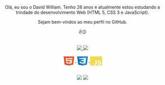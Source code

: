  <p align="center">Olá, eu sou o David William. Tenho 26 anos e atualmente estou estudando a trindade do desenvolvimento Web (HTML 5, CSS 3 e JavaScript).</p>

 <p align="center">Sejam bem-vindos ao meu perfil no GitHub. </p>

 <div align="center">✌️😉</div>

##
<div align="center">
  <a href="https://github.com/ksrogue">
  <img height="180em" src="https://github-readme-stats.vercel.app/api?username=ksrogue&show_icons=true&theme=dark&include_all_commits=true&count_private=true"/>
  <img height="180em" src="https://github-readme-stats.vercel.app/api/top-langs/?username=ksrogue&layout=compact&langs_count=16&theme=dark"/>
</div>

<div style="display= inline_block" align="center"><br>
  <img align="center" alt="ksrogue-HTML" height="30" width="40" src="https://raw.githubusercontent.com/devicons/devicon/master/icons/html5/html5-original.svg">
  <img align="center" alt="ksrogue-CSS" height="30" width="40" src="https://raw.githubusercontent.com/devicons/devicon/master/icons/css3/css3-original.svg">
  <img align="center" alt="ksrogue-Js" height="30" width="40" src="https://raw.githubusercontent.com/devicons/devicon/master/icons/javascript/javascript-plain.svg">
</div>

##

<div align="center">
  <a href="https://www.instagram.com/ks.rogue" target="_blank"> <img height="30" src="https://img.shields.io/badge/-Instagram-%23E4405F?style=for-the-      badge&logo=instagram&logoColor=white"></a>
  <a href="https://www.linkedin.com/in/ksrogue" target="_blank"><img height="30" src="https://img.shields.io/badge/-LinkedIn-%230077B5?style=for-the-badge&logo=linkedin&logoColor=white"></a>   
</div>
  
  
